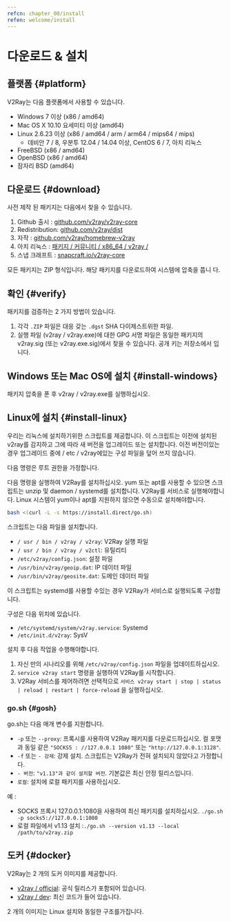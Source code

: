 ```yaml
---
refcn: chapter_00/install
refen: welcome/install
---
```

# 다운로드 & 설치

## 플랫폼 {#platform}

V2Ray는 다음 플랫폼에서 사용할 수 있습니다.

* Windows 7 이상 (x86 / amd64)
* Mac OS X 10.10 요세미티 이상 (amd64)
* Linux 2.6.23 이상 (x86 / amd64 / arm / arm64 / mips64 / mips) 
  * 데비안 7 / 8, 우분투 12.04 / 14.04 이상, CentOS 6 / 7, 아치 리눅스
* FreeBSD (x86 / amd64)
* OpenBSD (x86 / amd64)
* 잠자리 BSD (amd64)

## 다운로드 {#download}

사전 제작 된 패키지는 다음에서 찾을 수 있습니다.

1. Github 출시 : [github.com/v2ray/v2ray-core](https://github.com/v2ray/v2ray-core/releases)
2. Redistribution: [github.com/v2ray/dist](https://github.com/v2ray/dist)
3. 자작 : [github.com/v2ray/homebrew-v2ray](https://github.com/v2ray/homebrew-v2ray)
4. 아치 리눅스 : [패키지 / 커뮤니티 / x86_64 / v2ray /](https://www.archlinux.org/packages/community/x86_64/v2ray/)
5. 스냅 크래프트 : [snapcraft.io/v2ray-core](https://snapcraft.io/v2ray-core)

모든 패키지는 ZIP 형식입니다. 해당 패키지를 다운로드하여 시스템에 압축을 풉니 다.

## 확인 {#verify}

패키지를 검증하는 2 가지 방법이 있습니다.

1. 각각 `.ZIP` 파일은 대응 갖는 `.dgst` SHA 다이제스트위한 파일.
2. 실행 파일 (v2ray / v2ray.exe)에 대한 GPG 서명 파일은 동일한 패키지의 v2ray.sig (또는 v2ray.exe.sig)에서 찾을 수 있습니다. 공개 키는 저장소</a>에서 입니다.</li> </ol> 
  
  ## Windows 또는 Mac OS에 설치 {#install-windows}
  
  패키지 압축을 푼 후 v2ray / v2ray.exe를 실행하십시오.
  
  ## Linux에 설치 {#install-linux}
  
  우리는 리눅스에 설치하기위한 스크립트를 제공합니다. 이 스크립트는 이전에 설치된 v2ray를 감지하고 그에 따라 새 버전을 업그레이드 또는 설치합니다. 이전 버전이있는 경우 업그레이드 중에 / etc / v2ray에있는 구성 파일을 덮어 쓰지 않습니다.
  
  다음 명령은 루트 권한을 가정합니다.
  
  다음 명령을 실행하여 V2Ray를 설치하십시오. yum 또는 apt를 사용할 수 있으면 스크립트는 unzip 및 daemon / systemd를 설치합니다. V2Ray를 서비스로 실행해야합니다. Linux 시스템이 yum이나 apt를 지원하지 않으면 수동으로 설치해야합니다.
  
  ```bash
  bash <(curl -L -s https://install.direct/go.sh)
  ```
  
  스크립트는 다음 파일을 설치합니다.
  
  * `/ usr / bin / v2ray / v2ray`: V2Ray 실행 파일
  * `/ usr / bin / v2ray / v2ctl`: 유틸리티
  * `/etc/v2ray/config.json`: 설정 파일
  * `/usr/bin/v2ray/geoip.dat`: IP 데이터 파일
  * `/usr/bin/v2ray/geosite.dat`: 도메인 데이터 파일
  
  이 스크립트는 systemd를 사용할 수있는 경우 V2Ray가 서비스로 실행되도록 구성합니다.
  
  구성은 다음 위치에 있습니다.
  
  * `/etc/systemd/system/v2ray.service`: Systemd
  * `/etc/init.d/v2ray`: SysV
  
  설치 후 다음 작업을 수행해야합니다.
  
  1. 자신 만의 시나리오를 위해 `/etc/v2ray/config.json` 파일을 업데이트하십시오.
  2. `service v2ray start` 명령을 실행하여 V2Ray를 시작합니다.
  3. V2Ray 서비스를 제어하려면 선택적으로 `서비스 v2ray start | stop | status | reload | restart | force-reload` 을 실행하십시오.
  
  ### go.sh {#gosh}
  
  go.sh는 다음 매개 변수를 지원합니다.
  
  * `-p` 또는 `--proxy`: 프록시를 사용하여 V2Ray 패키지를 다운로드하십시오. 컬 포맷과 동일 같은 `"SOCKS5 : //127.0.0.1 1080"` 또는 `"http://127.0.0.1:3128"`.
  * `-f` 또는 `- 강제`: 강제 설치. 스크립트는 V2Ray가 전혀 설치되지 않았다고 가정합니다.
  * `- 버전`: `"v1.13"과 같이 설치할 버전`. 기본값은 최신 안정 릴리스입니다.
  * `로컬`: 설치에 로컬 패키지를 사용하십시오.
  
  예 :
  
  * SOCKS 프록시 127.0.0.1:1080을 사용하여 최신 패키지를 설치하십시오. ```./go.sh -p socks5://127.0.0.1:1080```
  * 로컬 파일에서 v1.13 설치 :```./go.sh --version v1.13 --local /path/to/v2ray.zip```
  
  ## 도커 {#docker}
  
  V2Ray는 2 개의 도커 이미지를 제공합니다.
  
  * [v2ray / official](https://hub.docker.com/r/v2ray/official/): 공식 릴리스가 포함되어 있습니다.
  * [v2ray / dev](https://hub.docker.com/r/v2ray/dev/): 최신 코드가 들어 있습니다.
  
  2 개의 이미지는 Linux 설치와 동일한 구조를가집니다.